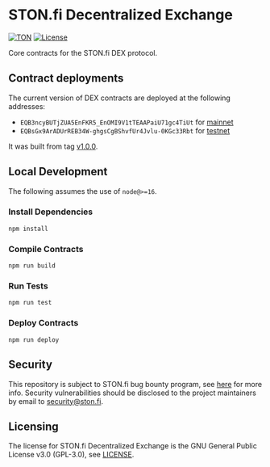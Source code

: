 # STON.fi Decentralized Exchange
[![TON](https://img.shields.io/badge/based%20on-TON-blue)](https://ton.org/)
[![License](https://img.shields.io/badge/license-GPL--3.0-brightgreen)](https://opensource.org/licenses/GPL-3.0)

Core contracts for the STON.fi DEX protocol.

## Contract deployments
The current version of DEX contracts are deployed at the following addresses:
- `EQB3ncyBUTjZUA5EnFKR5_EnOMI9V1tTEAAPaiU71gc4TiUt` for [mainnet](https://tonviewer.com/EQB3ncyBUTjZUA5EnFKR5_EnOMI9V1tTEAAPaiU71gc4TiUt)
- `EQBsGx9ArADUrREB34W-ghgsCgBShvfUr4Jvlu-0KGc33Rbt` for [testnet](https://testnet.tonviewer.com/EQBsGx9ArADUrREB34W-ghgsCgBShvfUr4Jvlu-0KGc33Rbt) 

It was built from tag [v1.0.0](https://github.com/ston-fi/dex-core/releases/tag/v1.0.0).

## Local Development
The following assumes the use of `node@>=16`.

### Install Dependencies
`npm install`

### Compile Contracts
`npm run build`

### Run Tests
`npm run test`

### Deploy Contracts
`npm run deploy`

## Security
This repository is subject to STON.fi bug bounty program, see [here](https://github.com/ston-fi/bug-bounty) for more info.
Security vulnerabilities should be disclosed to the project maintainers by email to security@ston.fi.

## Licensing
The license for STON.fi Decentralized Exchange is the GNU General Public License v3.0 (GPL-3.0), see [LICENSE](LICENSE).

